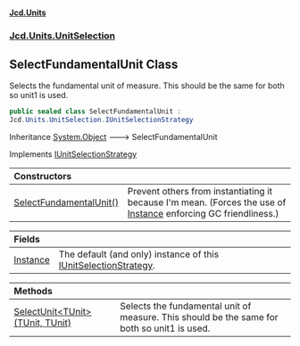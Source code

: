 #### [Jcd.Units](index.md 'index')
### [Jcd.Units.UnitSelection](Jcd.Units.UnitSelection.md 'Jcd.Units.UnitSelection')

## SelectFundamentalUnit Class

Selects the fundamental unit of measure. This should be the same for both so unit1 is used.

```csharp
public sealed class SelectFundamentalUnit :
Jcd.Units.UnitSelection.IUnitSelectionStrategy
```

Inheritance [System.Object](https://docs.microsoft.com/en-us/dotnet/api/System.Object 'System.Object') &#129106; SelectFundamentalUnit

Implements [IUnitSelectionStrategy](IUnitSelectionStrategy.md 'Jcd.Units.UnitSelection.IUnitSelectionStrategy')

| Constructors | |
| :--- | :--- |
| [SelectFundamentalUnit()](SelectFundamentalUnit.SelectFundamentalUnit().md 'Jcd.Units.UnitSelection.SelectFundamentalUnit.SelectFundamentalUnit()') | Prevent others from instantiating it because I'm mean. (Forces the use of [Instance](SelectFundamentalUnit.Instance.md 'Jcd.Units.UnitSelection.SelectFundamentalUnit.Instance') enforcing GC friendliness.) |

| Fields | |
| :--- | :--- |
| [Instance](SelectFundamentalUnit.Instance.md 'Jcd.Units.UnitSelection.SelectFundamentalUnit.Instance') | The default (and only) instance of this [IUnitSelectionStrategy](IUnitSelectionStrategy.md 'Jcd.Units.UnitSelection.IUnitSelectionStrategy'). |

| Methods | |
| :--- | :--- |
| [SelectUnit&lt;TUnit&gt;(TUnit, TUnit)](SelectFundamentalUnit.SelectUnit.aa1PBKeINnkmcEjEGstJGg.md 'Jcd.Units.UnitSelection.SelectFundamentalUnit.SelectUnit<TUnit>(TUnit, TUnit)') | Selects the fundamental unit of measure. This should be the same for both so unit1 is used. |
